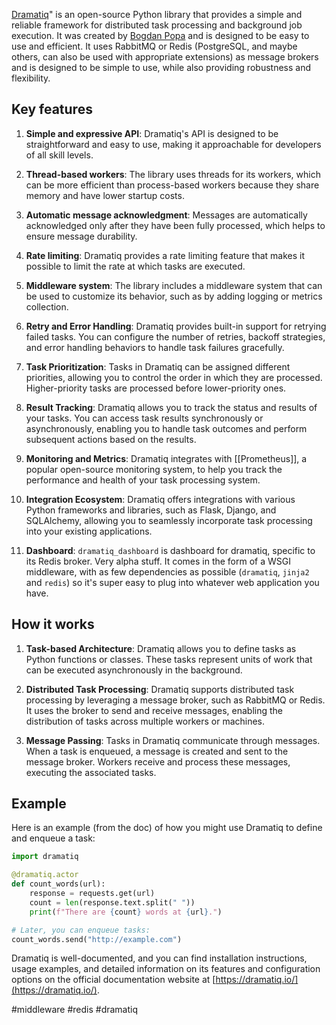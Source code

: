 
[Dramatiq](https://dramatiq.io/)" is an open-source Python library that provides a simple and reliable framework for distributed task processing and background job execution. It was created by [Bogdan Popa](https://github.com/Bogdanp/) and is designed to be easy to use and efficient. It uses RabbitMQ or Redis (PostgreSQL, and maybe others, can also be used with appropriate extensions) as message brokers and is designed to be simple to use, while also providing robustness and flexibility.

## Key features

1. **Simple and expressive API**: Dramatiq's API is designed to be straightforward and easy to use, making it approachable for developers of all skill levels.

2. **Thread-based workers**: The library uses threads for its workers, which can be more efficient than process-based workers because they share memory and have lower startup costs.

3. **Automatic message acknowledgment**: Messages are automatically acknowledged only after they have been fully processed, which helps to ensure message durability.

4. **Rate limiting**: Dramatiq provides a rate limiting feature that makes it possible to limit the rate at which tasks are executed.

5. **Middleware system**: The library includes a middleware system that can be used to customize its behavior, such as by adding logging or metrics collection.

7.  **Retry and Error Handling**: Dramatiq provides built-in support for retrying failed tasks. You can configure the number of retries, backoff strategies, and error handling behaviors to handle task failures gracefully.

5.  **Task Prioritization**: Tasks in Dramatiq can be assigned different priorities, allowing you to control the order in which they are processed. Higher-priority tasks are processed before lower-priority ones.

6.  **Result Tracking**: Dramatiq allows you to track the status and results of your tasks. You can access task results synchronously or asynchronously, enabling you to handle task outcomes and perform subsequent actions based on the results.

8.  **Monitoring and Metrics**: Dramatiq integrates with [[Prometheus]], a popular open-source monitoring system, to help you track the performance and health of your task processing system.

10.  **Integration Ecosystem**: Dramatiq offers integrations with various Python frameworks and libraries, such as Flask, Django, and SQLAlchemy, allowing you to seamlessly incorporate task processing into your existing applications.

11. **Dashboard**: `dramatiq_dashboard` is dashboard for dramatiq, specific to its Redis broker. Very alpha stuff. It comes in the form of a WSGI middleware, with as few dependencies as possible (`dramatiq`, `jinja2` and `redis`) so it's super easy to plug into whatever web application you have.


## How it works

1.  **Task-based Architecture**: Dramatiq allows you to define tasks as Python functions or classes. These tasks represent units of work that can be executed asynchronously in the background.

2.  **Distributed Task Processing**: Dramatiq supports distributed task processing by leveraging a message broker, such as RabbitMQ or Redis. It uses the broker to send and receive messages, enabling the distribution of tasks across multiple workers or machines.

3.  **Message Passing**: Tasks in Dramatiq communicate through messages. When a task is enqueued, a message is created and sent to the message broker. Workers receive and process these messages, executing the associated tasks.

## Example

Here is an example (from the doc) of how you might use Dramatiq to define and enqueue a task:

```python
import dramatiq

@dramatiq.actor
def count_words(url):
    response = requests.get(url)
    count = len(response.text.split(" "))
    print(f"There are {count} words at {url}.")

# Later, you can enqueue tasks:
count_words.send("http://example.com")
```

Dramatiq is well-documented, and you can find installation instructions, usage examples, and detailed information on its features and configuration options on the official documentation website at [https://dramatiq.io/](https://dramatiq.io/).

<!-- Keywords -->
#middleware #redis #dramatiq
<!-- /Keywords -->
